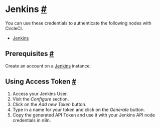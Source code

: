 


 Jenkins
 [#](#jenkins "Permanent link")
=========================================



 You can use these credentials to authenticate the following nodes with CircleCI.
 


* [Jenkins](/integrations/builtin/app-nodes/n8n-nodes-base.jenkins/)



 Prerequisites
 [#](#prerequisites "Permanent link")
-----------------------------------------------------



 Create an account on a
 [Jenkins](https://www.jenkins.io/) 
 instance.
 



 Using Access Token
 [#](#using-access-token "Permanent link")
---------------------------------------------------------------


1. Access your Jenkins User.
2. Visit the
 *Configure* 
 section.
3. Click on the
 *Add new Token* 
 button.
4. Type in a name for your token and click on the
 *Generate* 
 button.
5. Copy the generated API Token and use it with your Jenkins API node credentials in n8n.




